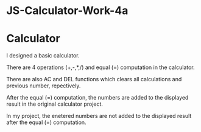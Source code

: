 # JS-Calculator-Work-4a
<h1> Calculator</h1>

I designed a basic calculator.

There are 4 operations (+,-,*,/) and equal (=) computation in the calculator.

There are also AC and DEL functions which clears all calculations and previous number, repectively. 

After the equal (=) computation, the numbers are added to the displayed result in the original calculator project.

In my project, the enetered numbers are not added to the displayed result after the equal (=) computation.